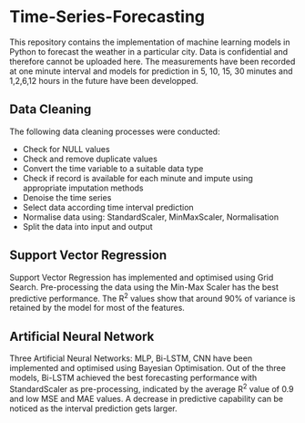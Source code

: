 # Time-Series-Forecasting
This repository contains the implementation of machine learning models in Python to forecast the weather in a particular city. Data is confidential and therefore cannot be uploaded here. The measurements have been recorded at one minute interval and models for prediction in 5, 10, 15, 30 minutes and 1,2,6,12 hours in the future have been developped.

## Data Cleaning
The following data cleaning processes were conducted:
* Check for NULL values
* Check and remove duplicate values
* Convert the time variable to a suitable data type
* Check if record is available for each minute and impute using appropriate imputation methods
* Denoise the time series
* Select data according time interval prediction
* Normalise data using: StandardScaler, MinMaxScaler, Normalisation
* Split the data into input and output

## Support Vector Regression
Support Vector Regression has implemented and optimised using Grid Search. Pre-processing the data using the Min-Max Scaler has the best predictive performance. The R<sup>2</sup> values show that around 90% of variance is retained by the model for most of the features.

## Artificial Neural Network
Three Artificial Neural Networks: MLP, Bi-LSTM, CNN have been implemented and optimised using Bayesian Optimisation. Out of the three models, Bi-LSTM achieved the best forecasting performance with StandardScaler as pre-processing, indicated by the average R<sup>2</sup> value of 0.9 and low MSE and MAE values. A decrease in predictive capability can be noticed as the interval prediction gets larger. 

